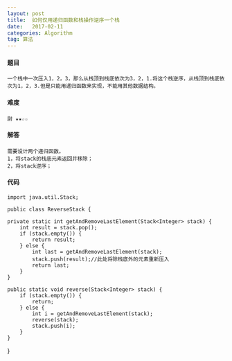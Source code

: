 ```yaml
---
layout: post
title:  如何仅用递归函数和栈操作逆序一个栈
date:   2017-02-11
categories: Algorithm
tag: 算法
---
```

 

#### 题目 ####

	一个栈中一次压入1，2，3，那么从栈顶到栈底依次为3，2，1.将这个栈逆序，从栈顶到栈底依次为1，2，3.但是只能用递归函数来实现，不能用其他数据结构。

#### 难度 ####

	尉 ★★☆☆


#### 解答 ####
 
	需要设计两个递归函数。
	1，将stack的栈底元素返回并移除；
	2，将stack逆序；

 

#### 代码 ####
		
	import java.util.Stack;

	public class ReverseStack {

	private static int getAndRemoveLastElement(Stack<Integer> stack) {
		int result = stack.pop();
		if (stack.empty()) {
			return result;
		} else {
			int last = getAndRemoveLastElement(stack);
			stack.push(result);//此处将除栈底外的元素重新压入
			return last;
		}
	}

	public static void reverse(Stack<Integer> stack) {
		if (stack.empty()) {
			return;
		} else {
			int i = getAndRemoveLastElement(stack);
			reverse(stack);
			stack.push(i);
		}
	}
}





















